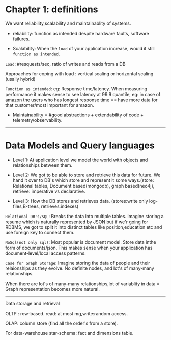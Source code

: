 # Chapter 1: definitions

We want reliability,scalability and maintainablity of systems.

- reliability: function as intended despite hardware faults, software failures.

- Scalability: When the `load` of your application increase, would it still `function as intended`.

`Load`: #resquests/sec, ratio of writes and reads from a DB

Approaches for coping with load : vertical scaling or horizontal scaling (usally hybrid)

`Function as intended`: eg: Response time/latency. When measuring performance it makes sense to see latency at 99.9 quantile, eg: in case of amazon the users who
has longest response time == have more data for that customer/most important for amazon.

- Maintainability = #good abstractions + extendability of code + telemetry/observability.

-----------------

# Data Models and Query languages

- Level 1: At application level we model the world with objects and relationships between them.

- Level 2: We got to be able to store and retrieve this data for future. We hand it over to DB's which store and represent it some ways.(store: Relational tables, Document based(mongodb), graph based(neo4j), retrieve: imperative vs declarative.

- Level 3: How the DB stores and retrieves data. (stores:write only log-files,B-trees, retrieves:indexes)


`Relational DB's/SQL`: Breaks the data into multiple tables. Imagine storing a resume which is naturally represented by JSON but if we'r going for RDBMS, we got to split it into distinct tables like position,education etc and use foreign key to connect them.

`NoSql(not only sql)`: Most popular is document model. Store data inthe form of documents/json. This makes sense when your application has document-level/local access patterns.

`Case for Graph Storage`: Imagine storing the data of people and their relaionships as they evolve. No definite nodes, and lot's of many-many relationships.

When there are lot's of many-many relationships,lot of variablity in data = Graph representation becomes more natural.

--------------------

Data storage and retrieval

OLTP : row-based. read: at most mg,write:random access.

OLAP: column store (find all the order's from a store).

For data-warehouse star-schema: fact and dimensions table.

